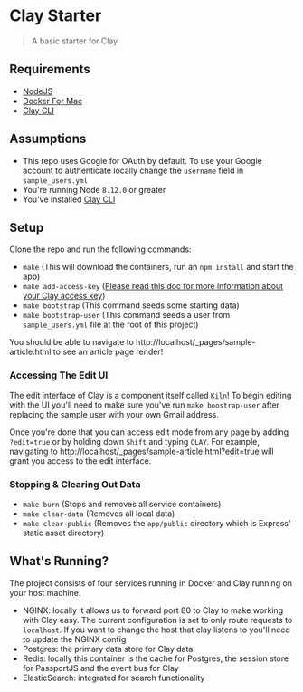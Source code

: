 # Clay Starter

> A basic starter for Clay

## Requirements

- [NodeJS](https://github.com/creationix/nvm)
- [Docker For Mac](https://hub.docker.com/editions/community/docker-ce-desktop-mac)
- [Clay CLI](https://github.com/clay/claycli)

## Assumptions

- This repo uses Google for OAuth by default. To use your Google account to authenticate locally change the `username` field in `sample_users.yml`
- You're running Node `8.12.0` or greater
- You've installed [Clay CLI](https://github.com/clay/claycli)

## Setup

Clone the repo and run the following commands:

- `make` (This will download the containers, run an `npm install` and start the app)
- `make add-access-key` ([Please read this doc for more information about your Clay access key](docs/clay-access-key.md))
- `make bootstrap` (This command seeds some starting data)
- `make bootstrap-user` (This command seeds a user from `sample_users.yml` file at the root of this project)

You should be able to navigate to http://localhost/_pages/sample-article.html to see an article page render!

### Accessing The Edit UI

The edit interface of Clay is a component itself called [`Kiln`](https://github.com/clay/clay-kiln)! To begin editing with the UI you'll need to make sure you've run `make boostrap-user` after replacing the sample user with your own Gmail address.

Once you're done that you can access edit mode from any page by adding `?edit=true` or by holding down `Shift` and typing `CLAY`. For example, navigating to http://localhost/_pages/sample-article.html?edit=true will grant you access to the edit interface.

### Stopping & Clearing Out Data

- `make burn` (Stops and removes all service containers)
- `make clear-data` (Removes all local data)
- `make clear-public` (Removes the `app/public` directory which is Express' static asset directory)

## What's Running?

The project consists of four services running in Docker and Clay running on your host machine.

- NGINX: locally it allows us to forward port 80 to Clay to make working with Clay easy. The current configuration is set to only route requests to `localhost`. If you want to change the host that clay listens to you'll need to update the NGINX config
- Postgres: the primary data store for Clay data
- Redis: locally this container is the cache for Postgres, the session store for PassportJS and the event bus for Clay
- ElasticSearch: integrated for search functionality
